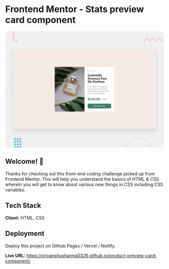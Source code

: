 # Frontend Mentor - Stats preview card component

![Design preview for the Stats preview card component](./design/desktop-preview.jpg)

## Welcome! 👋

Thanks for checking out this front-end coding challenge picked up from Frontend Mentor. This will help you understand the basics of HTML & CSS wherein you will get to know about various new things in CSS including CSS variables.

## Tech Stack

**Client:** HTML, CSS

## Deployment

Deploy this project on Github Pages / Vercel / Netlify.

**Live URL:** https://priyanshusharma0326.github.io/product-preview-card-component/